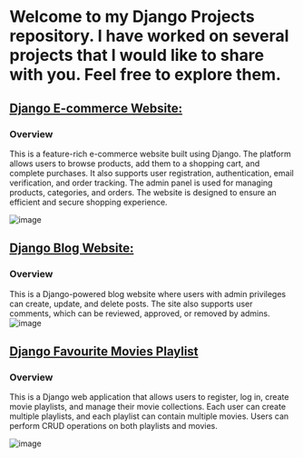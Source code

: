 # Welcome to my Django Projects repository. I have worked on several projects that I would like to share with you. Feel free to explore them.
## [Django E-commerce Website:](https://github.com/Mikheil-U/Projects_Django/tree/master/ecommerce) 
### Overview

This is a feature-rich e-commerce website built using Django. The platform allows users to browse products, add them to a shopping cart, and complete purchases. It also supports user registration, authentication, email verification, and order tracking. The admin panel is used for managing products, categories, and orders. The website is designed to ensure an efficient and secure shopping experience.

![image](https://github.com/user-attachments/assets/4bc81e66-b0a1-45b3-9ace-8142eb8115c5)


## [Django Blog Website:](https://github.com/Mikheil-U/Projects_Django/tree/master/mysite)
### Overview

This is a Django-powered blog website where users with admin privileges can create, update, and delete posts. The site also supports user comments, which can be reviewed, approved, or removed by admins.
![image](https://github.com/user-attachments/assets/e211f75c-5c51-43cd-b2b6-a32201984913)


## [Django Favourite Movies Playlist](https://github.com/Mikheil-U/Projects_Django/tree/master/favourite_movies)
### Overview
This is a Django web application that allows users to register, log in, create movie playlists, and manage their movie collections. Each user can create multiple playlists, and each playlist can contain multiple movies. Users can perform CRUD operations on both playlists and movies.

![image](https://github.com/user-attachments/assets/50f297e9-71e6-4d2c-82d6-7b8efef29c7e)

